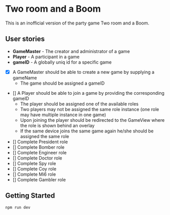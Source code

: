 # Two room and a Boom

This is an inofficial version of the party game Two room and a Boom.

## User stories

- **GameMaster** - The creator and administrator of a game
- **Player** - A participant in a game
- **gameID** - A globally uniq id for a specific game

* [x] A GameMaster should be able to create a new game by supplying a gameName
  - The game should be assigned a gameID
* [] A Player should be able to join a game by providing the corresponding gameID
  - The player should be assigned one of the available roles
  - Two players may not be assigned the same role instance (one role may have multiple instance in one game)
  - Upon joining the player should be redirected to the GameView where the role is shown behind an overlay
  - If the same device joins the same game again he/she should be assigned the same role
* [] Complete President role
* [] Complete Bomber role
* [] Complete Engineer role
* [] Complete Doctor role
* [] Complete Spy role
* [] Complete Coy role
* [] Complete Mi6 role
* [] Complete Gambler role

## Getting Started

```bash
npm run dev
```
